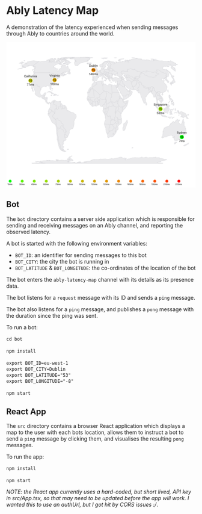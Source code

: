 # Ably Latency Map

A demonstration of the latency experienced when sending messages through Ably to countries around the world.

![demo](/public/demo.png)

## Bot

The `bot` directory contains a server side application which is responsible for sending and receiving messages on an Ably channel, and reporting the observed latency.

A bot is started with the following environment variables:

- `BOT_ID`: an identifier for sending messages to this bot
- `BOT_CITY`: the city the bot is running in
- `BOT_LATITUDE` & `BOT_LONGITUDE`: the co-ordinates of the location of the bot

The bot enters the `ably-latency-map` channel with its details as its presence data.

The bot listens for a `request` message with its ID and sends a `ping` message.

The bot also listens for a `ping` message, and publishes a `pong` message with the duration since the ping was sent.

To run a bot:

```
cd bot

npm install

export BOT_ID=eu-west-1
export BOT_CITY=Dublin
export BOT_LATITUDE="53"
export BOT_LONGITUDE="-8"

npm start
```

## React App

The `src` directory contains a browser React application which displays a map to the user with each bots location, allows them to instruct a bot to send a `ping` message by clicking them, and visualises the resulting `pong` messages.

To run the app:

```
npm install

npm start
```

_NOTE: the React app currently uses a hard-coded, but short lived, API key in src/App.tsx, so that may need to be updated before the app will work. I wanted this to use an authUrl, but I got hit by CORS issues :/_.
